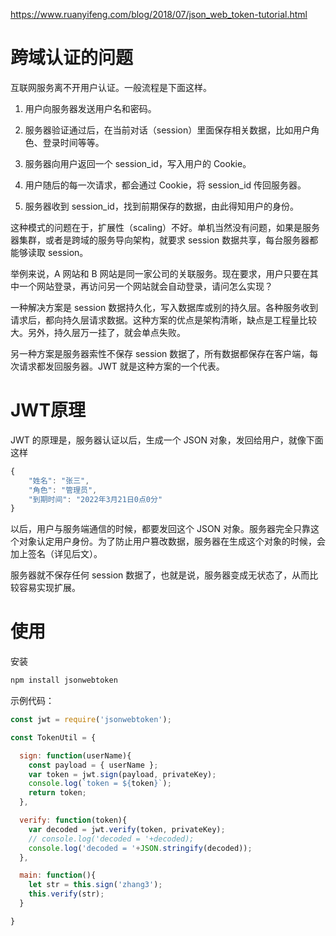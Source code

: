 <https://www.ruanyifeng.com/blog/2018/07/json_web_token-tutorial.html>

# 跨域认证的问题

互联网服务离不开用户认证。一般流程是下面这样。

1. 用户向服务器发送用户名和密码。

2. 服务器验证通过后，在当前对话（session）里面保存相关数据，比如用户角色、登录时间等等。

3. 服务器向用户返回一个 session_id，写入用户的 Cookie。

4. 用户随后的每一次请求，都会通过 Cookie，将 session_id 传回服务器。

5. 服务器收到 session_id，找到前期保存的数据，由此得知用户的身份。

这种模式的问题在于，扩展性（scaling）不好。单机当然没有问题，如果是服务器集群，或者是跨域的服务导向架构，就要求 session 数据共享，每台服务器都能够读取 session。

举例来说，A 网站和 B 网站是同一家公司的关联服务。现在要求，用户只要在其中一个网站登录，再访问另一个网站就会自动登录，请问怎么实现？

一种解决方案是 session 数据持久化，写入数据库或别的持久层。各种服务收到请求后，都向持久层请求数据。这种方案的优点是架构清晰，缺点是工程量比较大。另外，持久层万一挂了，就会单点失败。

另一种方案是服务器索性不保存 session 数据了，所有数据都保存在客户端，每次请求都发回服务器。JWT 就是这种方案的一个代表。

# JWT原理

JWT 的原理是，服务器认证以后，生成一个 JSON 对象，发回给用户，就像下面这样

```js
{
    "姓名": "张三",
    "角色": "管理员",
    "到期时间": "2022年3月21日0点0分"
}
```

以后，用户与服务端通信的时候，都要发回这个 JSON 对象。服务器完全只靠这个对象认定用户身份。为了防止用户篡改数据，服务器在生成这个对象的时候，会加上签名（详见后文）。

服务器就不保存任何 session 数据了，也就是说，服务器变成无状态了，从而比较容易实现扩展。

# 使用

安装

```sh
npm install jsonwebtoken
```

示例代码：

```javascript
const jwt = require('jsonwebtoken');

const TokenUtil = {

  sign: function(userName){
    const payload = { userName };
    var token = jwt.sign(payload, privateKey);
    console.log(`token = ${token}`);
    return token;
  },

  verify: function(token){
    var decoded = jwt.verify(token, privateKey);
    // console.log('decoded = '+decoded);
    console.log('decoded = '+JSON.stringify(decoded));
  },

  main: function(){
    let str = this.sign('zhang3');
    this.verify(str);
  }

}
```
